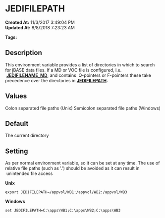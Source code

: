 # JEDIFILEPATH

**Created At:** 11/3/2017 3:49:04 PM  
**Updated At:** 8/8/2018 7:23:23 AM  

**Tags:**
<badge text='jdirectories' vertical='middle' />
<badge text='environment variables' vertical='middle' />

## Description

This environment variable provides a list of directories in which to search for jBASE data files. If a MD or VOC file is configured, i.e.  [**JEDIFILENAME\_MD**](jedifilename_md), and contains  Q-pointers or F-pointers these take precedence over the directories in [**JEDIFILEPATH**](jedifilepath)**.**



## Values

Colon separated file paths (Unix)
Semicolon separated file paths (Windows)



## Default

The current directory



## Setting

As per normal environment variable, so it can be set at any time. The use of relative file paths (such as '.') should be avoided as it can result in  unintended file access

**Unix**

```
export JEDIFILEPATH=/appvol/WB1:/appvol/WB2:/appvol/WB3
```



**Windows**

```
set JEDIFILEPATH=C:\apps\WB1;C:\apps\WB2;C:\apps\WB3
```
